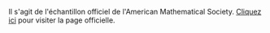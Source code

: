 Il s'agit de l'échantillon officiel de l'American Mathematical Society. [Cliquez ici](https://www.ams.org/home/page) pour visiter la page officielle.
